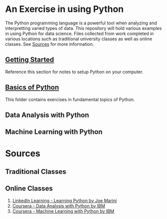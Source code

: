 # An Exercise in using Python

The Python programming language is a powerful tool when analyzing and interpretting varied types of data. This repository will hold various examples in using Python for data science. Files collected from work completed in various locations such as traditional university classes as well as online classes. See [Sources](#source) for more information.

## [Getting Started](GettingStarted/README.md)

Reference this section for notes to setup Python on your computer.

## [Basics of Python](Basics/README.md)

This folder contains exercises in fundamental topics of Python.

## Data Analysis with Python

## Machine Learning with Python

# Sources
<a name="source"></a>
## Traditional Classes



## Online Classes

 1. [LinkedIn Learning - Learning Python by Joe Marini](https://www.linkedin.com/learning/learning-python-2/welcome?u=50850177)
 2. [Coursera - Data Analysis with Python by IBM](https://www.coursera.org/learn/data-analysis-with-python/home/welcome)
 3. [Coursera - Machine Learning with Python by IBM](https://www.coursera.org/learn/machine-learning-with-python/home/welcome)

 
